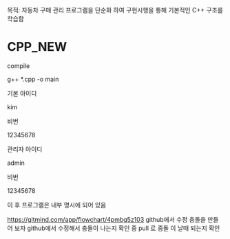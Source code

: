 목적:
 자동차 구매 관리 프로그램을 단순화 하여 구현시행을 통해 기본적인 C++ 구조를 학습함 
 

# CPP_NEW
compile


  g++ *.cpp -o main
  
<start>
 
기본 아이디 
 
 kim

 비번
 
 12345678

 관리자 아이디 
 
 admin

 비번
 
 12345678
  
이 후 프로그램은 내부 명시에 되어 있음 


https://gitmind.com/app/flowchart/4pmbg5z103
github에서 수정
충돌을 만들어 보자
github에서 수정해서 충돌이 나는지 확인 중
pull 로 중돌 이 날때 되는지 확인
